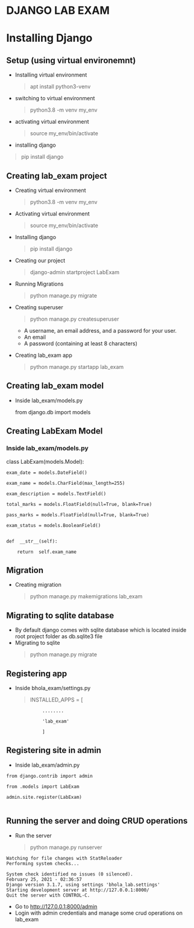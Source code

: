# DJANGO LAB EXAM

# Installing Django

## Setup (using virtual environemnt)

- Installing virtual environment
	> apt install python3-venv

- switching to virtual environment
	> python3.8 -m venv my_env
- activating virtual environment
	> source my_env/bin/activate
	
- installing django
> pip install django

## Creating lab_exam project
- Creating virtual environment
	> python3.8 -m venv my_env
	
- Activating virtual environment
	> source my_env/bin/activate 
- Installing django
	> pip install django
- Creating our project 
	> django-admin startproject LabExam
-  Running Migrations
	> python manage.py migrate 
- Creating superuser
	> python manage.py createsuperuser
	-  A username, an email address, and a password for your user.
	-   An email
	-   A password (containing at least 8 characters)
- Creating lab_exam app
	> python manage.py startapp lab_exam

## Creating lab_exam model
- Inside lab_exam/models.py
	
	from django.db import models

  

## Creating LabExam Model
### Inside lab_exam/models.py

class  LabExam(models.Model):

	exam_date = models.DateField()

	exam_name = models.CharField(max_length=255)

	exam_description = models.TextField()

	total_marks = models.FloatField(null=True, blank=True)

	pass_marks = models.FloatField(null=True, blank=True)

	exam_status = models.BooleanField()

  
	def  __str__(self):

		return  self.exam_name

## Migration
- Creating migration
	> python manage.py makemigrations lab_exam

## Migrating to sqlite database
- By default django comes with sqlite database which is located inside root project folder as db.sqlite3 file
- Migrating to sqlite
	> python manage.py migrate


## Registering app
- Inside bhola_exam/settings.py
	> INSTALLED_APPS = [

				........

				'lab_exam'

				]
				
## Registering site in admin
- Inside lab_exam/admin.py
```
from django.contrib import admin

from .models import LabExam

admin.site.register(LabExam)
	  
```
## Running the server and doing CRUD operations
- Run the server
	> python manage.py runserver
```
Watching for file changes with StatReloader
Performing system checks...

System check identified no issues (0 silenced).
February 25, 2021 - 02:36:57
Django version 3.1.7, using settings 'bhola_lab.settings'
Starting development server at http://127.0.0.1:8000/
Quit the server with CONTROL-C.
```
- Go to http://127.0.0.1:8000/admin
- Login with admin credentials and manage some crud operations on lab_exam








